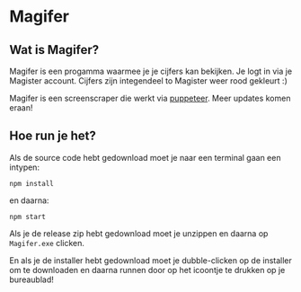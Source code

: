 # Magifer

## Wat is Magifer?
Magifer is een progamma waarmee je je cijfers kan bekijken. Je logt in via je Magister account. Cijfers zijn integendeel to Magister weer rood gekleurt :)

Magifer is een screenscraper die werkt via [puppeteer](https://www.npmjs.com/package/puppeteer). Meer updates komen eraan!

## Hoe run je het?
Als de source code hebt gedownload moet je naar een terminal gaan een intypen:
```
npm install
```
en daarna:
```
npm start
```
Als je de release zip hebt gedownload moet je unzippen en daarna op ```Magifer.exe``` clicken.

En als je de installer hebt gedownload moet je dubble-clicken op de installer om te downloaden en daarna runnen door op het icoontje te drukken op je bureaublad!


